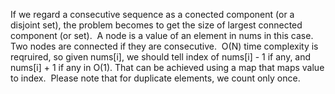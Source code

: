 If we regard a consecutive sequence as a conected component (or a disjoint set), the problem becomes to get the size of largest connected component (or set).
​
A node is a value of an element in nums in this case.
Two nodes are connected if they are consecutive.
​
O(N) time complexity is reqruired, so given nums[i], we should tell index of nums[i] - 1 if any, and nums[i] + 1 if any in O(1). That can be achieved using a map that maps value to index.
​
Please note that for duplicate elements, we count only once.